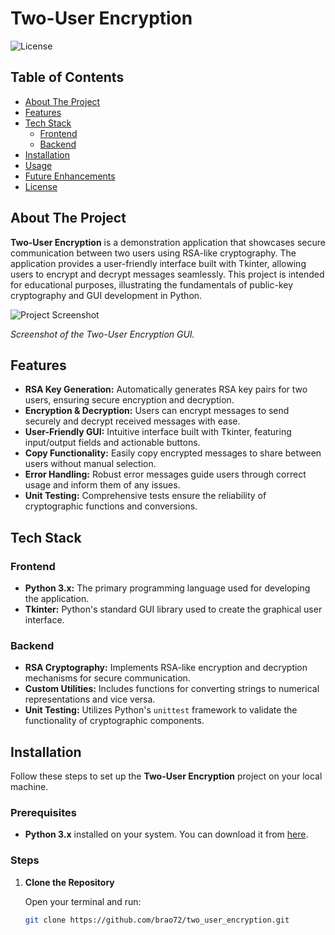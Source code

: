 # Two-User Encryption

![License](https://img.shields.io/badge/license-MIT-blue.svg)

## Table of Contents

- [About The Project](#about-the-project)
- [Features](#features)
- [Tech Stack](#tech-stack)
  - [Frontend](#frontend)
  - [Backend](#backend)
- [Installation](#installation)
- [Usage](#usage)
- [Future Enhancements](#future-enhancements)
- [License](#license)

## About The Project

**Two-User Encryption** is a demonstration application that showcases secure communication between two users using RSA-like cryptography. The application provides a user-friendly interface built with Tkinter, allowing users to encrypt and decrypt messages seamlessly. This project is intended for educational purposes, illustrating the fundamentals of public-key cryptography and GUI development in Python.

![Project Screenshot](screenshots/project_screenshot.png)

*Screenshot of the Two-User Encryption GUI.*

## Features

- **RSA Key Generation:** Automatically generates RSA key pairs for two users, ensuring secure encryption and decryption.
- **Encryption & Decryption:** Users can encrypt messages to send securely and decrypt received messages with ease.
- **User-Friendly GUI:** Intuitive interface built with Tkinter, featuring input/output fields and actionable buttons.
- **Copy Functionality:** Easily copy encrypted messages to share between users without manual selection.
- **Error Handling:** Robust error messages guide users through correct usage and inform them of any issues.
- **Unit Testing:** Comprehensive tests ensure the reliability of cryptographic functions and conversions.

## Tech Stack

### Frontend

- **Python 3.x:** The primary programming language used for developing the application.
- **Tkinter:** Python's standard GUI library used to create the graphical user interface.

### Backend

- **RSA Cryptography:** Implements RSA-like encryption and decryption mechanisms for secure communication.
- **Custom Utilities:** Includes functions for converting strings to numerical representations and vice versa.
- **Unit Testing:** Utilizes Python's `unittest` framework to validate the functionality of cryptographic components.

## Installation

Follow these steps to set up the **Two-User Encryption** project on your local machine.

### Prerequisites

- **Python 3.x** installed on your system. You can download it from [here](https://www.python.org/downloads/).

### Steps

1. **Clone the Repository**

   Open your terminal and run:

   ```bash
   git clone https://github.com/brao72/two_user_encryption.git
